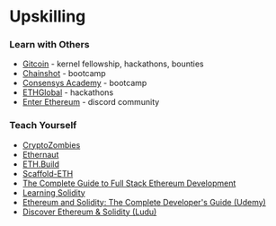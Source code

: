 # Upskilling

### Learn with Others

* [Gitcoin](https://gitcoin.co/learn) - kernel fellowship, hackathons, bounties
* [Chainshot](https://www.chainshot.com) - bootcamp
* [Consensys Academy](https://consensys.net/academy) - bootcamp
* [ETHGlobal](https://ethglobal.co) - hackathons
* [Enter Ethereum](https://discord.gg/cr7YGADDH3) - discord community

### Teach Yourself

* [CryptoZombies](https://cryptozombies.io)
* [Ethernaut](https://ethernaut.openzeppelin.com/)
* [ETH.Build](https://eth.build/)
* [Scaffold-ETH](https://github.com/austintgriffith/scaffold-eth#-scaffold-eth)
* [The Complete Guide to Full Stack Ethereum Development](https://dev.to/dabit3/the-complete-guide-to-full-stack-ethereum-development-3j13)
* [Learning Solidity](https://github.com/willitscale/learning-solidity)
* [Ethereum and Solidity: The Complete Developer's Guide \(Udemy\)](https://www.udemy.com/course/ethereum-and-solidity-the-complete-developers-guide/)
* [Discover Ethereum & Solidity \(Ludu\)](https://www.ludu.co/course/ethereum/what-is-ethereum)



